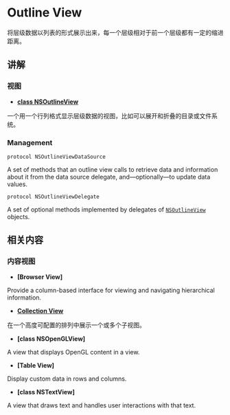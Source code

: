 # Outline View

将层级数据以列表的形式展示出来，每一个层级相对于前一个层级都有一定的缩进距离。



## 讲解

### 视图

* **[class NSOutlineView](./NSOutlineView.md)**

一个用一个行列格式显示层级数据的视图，比如可以展开和折叠的目录或文件系统。



### Management

`protocol NSOutlineViewDataSource`

A set of methods that an outline view calls to retrieve data and information about it from the data source delegate, and—optionally—to update data values.

`protocol NSOutlineViewDelegate`

A set of optional methods implemented by delegates of [`NSOutlineView`](https://developer.apple.com/documentation/appkit/nsoutlineview) objects.



## 相关内容

### 内容视图

* **[Browser View]**

Provide a column-based interface for viewing and navigating hierarchical information.

* **[Collection View](../CollectionView/CollectionView.md)**

在一个高度可配置的排列中展示一个或多个子视图。

* **[class NSOpenGLView]**

A view that displays OpenGL content in a view.

* **[Table View]**

Display custom data in rows and columns.

* **[class NSTextView]**

A view that draws text and handles user interactions with that text.